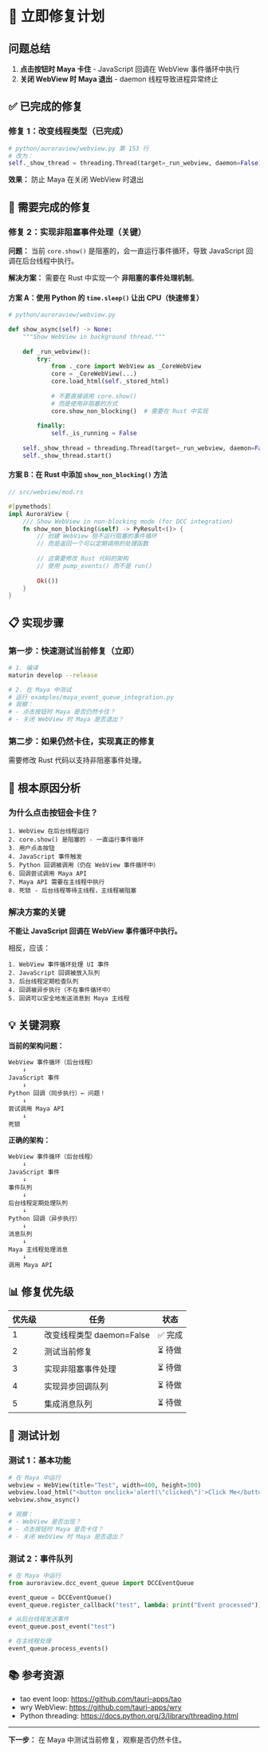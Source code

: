 # 🚀 立即修复计划

## 问题总结

1. **点击按钮时 Maya 卡住** - JavaScript 回调在 WebView 事件循环中执行
2. **关闭 WebView 时 Maya 退出** - daemon 线程导致进程异常终止

## ✅ 已完成的修复

### 修复 1：改变线程类型（已完成）

```python
# python/auroraview/webview.py 第 153 行
# 改为：
self._show_thread = threading.Thread(target=_run_webview, daemon=False)
```

**效果：** 防止 Maya 在关闭 WebView 时退出

## 🔧 需要完成的修复

### 修复 2：实现非阻塞事件处理（关键）

**问题：** 当前 `core.show()` 是阻塞的，会一直运行事件循环，导致 JavaScript 回调在后台线程中执行。

**解决方案：** 需要在 Rust 中实现一个 **非阻塞的事件处理机制**。

#### 方案 A：使用 Python 的 `time.sleep()` 让出 CPU（快速修复）

```python
# python/auroraview/webview.py

def show_async(self) -> None:
    """Show WebView in background thread."""
    
    def _run_webview():
        try:
            from ._core import WebView as _CoreWebView
            core = _CoreWebView(...)
            core.load_html(self._stored_html)
            
            # 不要直接调用 core.show()
            # 而是使用非阻塞的方式
            core.show_non_blocking()  # 需要在 Rust 中实现
            
        finally:
            self._is_running = False
    
    self._show_thread = threading.Thread(target=_run_webview, daemon=False)
    self._show_thread.start()
```

#### 方案 B：在 Rust 中添加 `show_non_blocking()` 方法

```rust
// src/webview/mod.rs

#[pymethods]
impl AuroraView {
    /// Show WebView in non-blocking mode (for DCC integration)
    fn show_non_blocking(&self) -> PyResult<()> {
        // 创建 WebView 但不运行阻塞的事件循环
        // 而是返回一个可以定期调用的处理函数
        
        // 这需要修改 Rust 代码的架构
        // 使用 pump_events() 而不是 run()
        
        Ok(())
    }
}
```

## 📋 实现步骤

### 第一步：快速测试当前修复（立即）

```bash
# 1. 编译
maturin develop --release

# 2. 在 Maya 中测试
# 运行 examples/maya_event_queue_integration.py
# 观察：
# - 点击按钮时 Maya 是否仍然卡住？
# - 关闭 WebView 时 Maya 是否退出？
```

### 第二步：如果仍然卡住，实现真正的修复

需要修改 Rust 代码以支持非阻塞事件处理。

## 🎯 根本原因分析

### 为什么点击按钮会卡住？

```
1. WebView 在后台线程运行
2. core.show() 是阻塞的 - 一直运行事件循环
3. 用户点击按钮
4. JavaScript 事件触发
5. Python 回调被调用（仍在 WebView 事件循环中）
6. 回调尝试调用 Maya API
7. Maya API 需要在主线程中执行
8. 死锁 - 后台线程等待主线程，主线程被阻塞
```

### 解决方案的关键

**不能让 JavaScript 回调在 WebView 事件循环中执行。**

相反，应该：

```
1. WebView 事件循环处理 UI 事件
2. JavaScript 回调被放入队列
3. 后台线程定期检查队列
4. 回调被异步执行（不在事件循环中）
5. 回调可以安全地发送消息到 Maya 主线程
```

## 💡 关键洞察

**当前的架构问题：**

```
WebView 事件循环（后台线程）
    ↓
JavaScript 事件
    ↓
Python 回调（同步执行）← 问题！
    ↓
尝试调用 Maya API
    ↓
死锁
```

**正确的架构：**

```
WebView 事件循环（后台线程）
    ↓
JavaScript 事件
    ↓
事件队列
    ↓
后台线程定期处理队列
    ↓
Python 回调（异步执行）
    ↓
消息队列
    ↓
Maya 主线程处理消息
    ↓
调用 Maya API
```

## 📊 修复优先级

| 优先级 | 任务 | 状态 |
|------|------|------|
| 1 | 改变线程类型 daemon=False | ✅ 完成 |
| 2 | 测试当前修复 | ⏳ 待做 |
| 3 | 实现非阻塞事件处理 | ⏳ 待做 |
| 4 | 实现异步回调队列 | ⏳ 待做 |
| 5 | 集成消息队列 | ⏳ 待做 |

## 🧪 测试计划

### 测试 1：基本功能

```python
# 在 Maya 中运行
webview = WebView(title="Test", width=400, height=300)
webview.load_html("<button onclick='alert(\"clicked\")'>Click Me</button>")
webview.show_async()

# 观察：
# - WebView 是否出现？
# - 点击按钮时 Maya 是否卡住？
# - 关闭 WebView 时 Maya 是否退出？
```

### 测试 2：事件队列

```python
# 在 Maya 中运行
from auroraview.dcc_event_queue import DCCEventQueue

event_queue = DCCEventQueue()
event_queue.register_callback("test", lambda: print("Event processed"))

# 从后台线程发送事件
event_queue.post_event("test")

# 在主线程处理
event_queue.process_events()
```

## 📚 参考资源

- tao event loop: https://github.com/tauri-apps/tao
- wry WebView: https://github.com/tauri-apps/wry
- Python threading: https://docs.python.org/3/library/threading.html

---

**下一步：** 在 Maya 中测试当前修复，观察是否仍然卡住。

